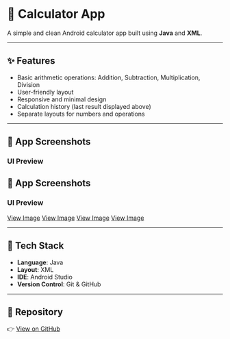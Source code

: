 # 📱 Calculator App

A simple and clean Android calculator app built using **Java** and **XML**.

---

## ✨ Features

- Basic arithmetic operations: Addition, Subtraction, Multiplication, Division
- User-friendly layout
- Responsive and minimal design
- Calculation history (last result displayed above)
- Separate layouts for numbers and operations

---

## 📸 App Screenshots

### UI Preview

## 📸 App Screenshots

### UI Preview


[View Image](Screenshots/calculator%20c1.PNG)
[View Image](Screenshots/calculator%20c2.PNG)
[View Image](Screenshots/calculator%20ui%202.PNG)
[View Image](Screenshots/calculator%20ui.jpg)


---

## 🚀 Tech Stack

- **Language**: Java  
- **Layout**: XML  
- **IDE**: Android Studio  
- **Version Control**: Git & GitHub

---

## 🔗 Repository

👉 [View on GitHub](https://github.com/hashcoder01/Calculator)
